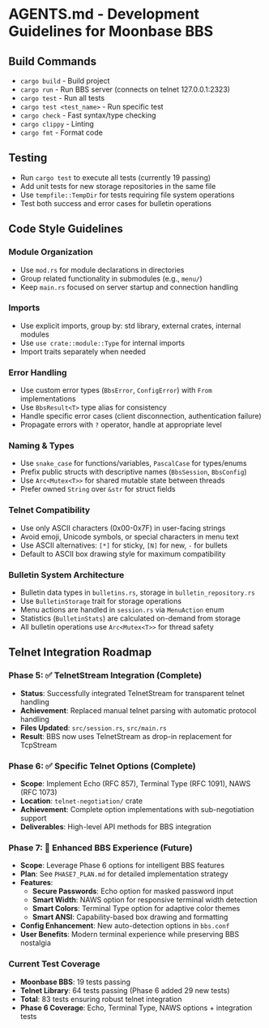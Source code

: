 # AGENTS.md - Development Guidelines for Moonbase BBS

## Build Commands
- `cargo build` - Build project
- `cargo run` - Run BBS server (connects on telnet 127.0.0.1:2323)
- `cargo test` - Run all tests
- `cargo test <test_name>` - Run specific test
- `cargo check` - Fast syntax/type checking
- `cargo clippy` - Linting
- `cargo fmt` - Format code

## Testing
- Run `cargo test` to execute all tests (currently 19 passing)
- Add unit tests for new storage repositories in the same file
- Use `tempfile::TempDir` for tests requiring file system operations
- Test both success and error cases for bulletin operations

## Code Style Guidelines

### Module Organization
- Use `mod.rs` for module declarations in directories
- Group related functionality in submodules (e.g., `menu/`)
- Keep `main.rs` focused on server startup and connection handling

### Imports
- Use explicit imports, group by: std library, external crates, internal modules
- Use `use crate::module::Type` for internal imports
- Import traits separately when needed

### Error Handling
- Use custom error types (`BbsError`, `ConfigError`) with `From` implementations
- Use `BbsResult<T>` type alias for consistency
- Handle specific error cases (client disconnection, authentication failure)
- Propagate errors with `?` operator, handle at appropriate level

### Naming & Types
- Use `snake_case` for functions/variables, `PascalCase` for types/enums
- Prefix public structs with descriptive names (`BbsSession`, `BbsConfig`)
- Use `Arc<Mutex<T>>` for shared mutable state between threads
- Prefer owned `String` over `&str` for struct fields

### Telnet Compatibility
- Use only ASCII characters (0x00-0x7F) in user-facing strings
- Avoid emoji, Unicode symbols, or special characters in menu text
- Use ASCII alternatives: `[*]` for sticky, `[N]` for new, `-` for bullets
- Default to ASCII box drawing style for maximum compatibility

### Bulletin System Architecture
- Bulletin data types in `bulletins.rs`, storage in `bulletin_repository.rs`
- Use `BulletinStorage` trait for storage operations
- Menu actions are handled in `session.rs` via `MenuAction` enum
- Statistics (`BulletinStats`) are calculated on-demand from storage
- All bulletin operations use `Arc<Mutex<T>>` for thread safety

## Telnet Integration Roadmap

### Phase 5: ✅ TelnetStream Integration (Complete)
- **Status**: Successfully integrated TelnetStream for transparent telnet handling
- **Achievement**: Replaced manual telnet parsing with automatic protocol handling
- **Files Updated**: `src/session.rs`, `src/main.rs`
- **Result**: BBS now uses TelnetStream as drop-in replacement for TcpStream

### Phase 6: ✅ Specific Telnet Options (Complete)
- **Scope**: Implement Echo (RFC 857), Terminal Type (RFC 1091), NAWS (RFC 1073)
- **Location**: `telnet-negotiation/` crate
- **Achievement**: Complete option implementations with sub-negotiation support
- **Deliverables**: High-level API methods for BBS integration

### Phase 7: 🔄 Enhanced BBS Experience (Future)
- **Scope**: Leverage Phase 6 options for intelligent BBS features
- **Plan**: See `PHASE7_PLAN.md` for detailed implementation strategy
- **Features**:
  - **Secure Passwords**: Echo option for masked password input
  - **Smart Width**: NAWS option for responsive terminal width detection
  - **Smart Colors**: Terminal Type option for adaptive color themes
  - **Smart ANSI**: Capability-based box drawing and formatting
- **Config Enhancement**: New auto-detection options in `bbs.conf`
- **User Benefits**: Modern terminal experience while preserving BBS nostalgia

### Current Test Coverage
- **Moonbase BBS**: 19 tests passing
- **Telnet Library**: 64 tests passing (Phase 6 added 29 new tests)
- **Total**: 83 tests ensuring robust telnet integration
- **Phase 6 Coverage**: Echo, Terminal Type, NAWS options + integration tests
